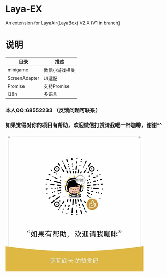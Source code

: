 # Laya-EX
An extension for LayaAir(LayaBox) V2.X (V1 in branch)

# 说明
| 目录  | 描述 | 
| - | - | 
| minigame | 微信小游戏相关|
| ScreenAdapter | UI适配|
| Promise | 支持Promise|
| i18n | 多语言|

### 本人QQ:68552233 （反馈问题可联系）

### 如果觉得对你的项目有帮助，欢迎微信打赏请我喝一杯咖啡，谢谢^^

![avatar](https://github.com/bjfumac/Asset/raw/master/images/wx_ma.jpg)
